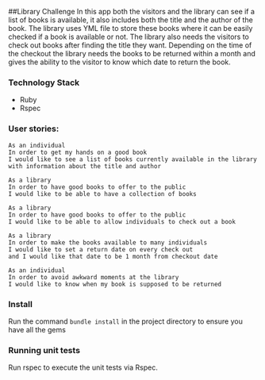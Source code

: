 ##Library Challenge
In this app both the visitors and the library can see if a list of books is available, it also includes both the title and the author of the book. The library uses YML file to store these books where it can be easily checked if a book is available or not. The library also needs the visitors to check out books after finding the title they want. Depending on the time of the checkout the library needs the books to be returned within a month and gives the ability to the visitor to know which date to return the book.

### Technology Stack
- Ruby
- Rspec

### User stories:

```
As an individual
In order to get my hands on a good book
I would like to see a list of books currently available in the library
with information about the title and author
```

```
As a library
In order to have good books to offer to the public
I would like to be able to have a collection of books
```

```
As a library
In order to have good books to offer to the public
I would like to be able to allow individuals to check out a book
```

```
As a library
In order to make the books available to many individuals
I would like to set a return date on every check out
and I would like that date to be 1 month from checkout date
```

```
As an individual
In order to avoid awkward moments at the library
I would like to know when my book is supposed to be returned
```

### Install
Run the command `bundle install` in the project directory to ensure you have all the gems

### Running unit tests
Run rspec to execute the unit tests via Rspec.